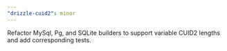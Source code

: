 ```yaml
---
"drizzle-cuid2": minor
---
```


Refactor MySql, Pg, and SQLite builders to support variable CUID2 lengths and add corresponding tests.
